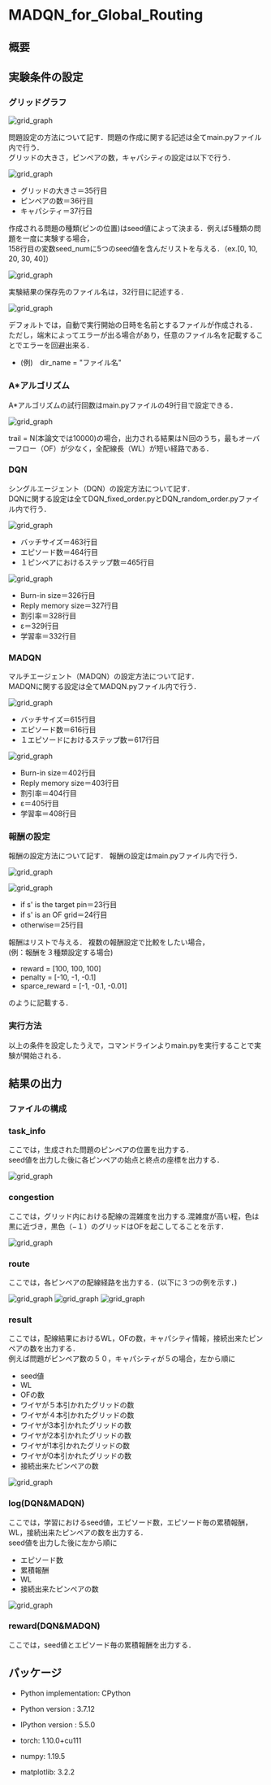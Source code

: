 # MADQN_for_Global_Routing
## 概要
## 実験条件の設定
### グリッドグラフ
![grid_graph](/../main/images/grid_graph.png)  

問題設定の方法について記す．問題の作成に関する記述は全てmain.pyファイル内で行う．  
グリッドの大きさ，ピンペアの数，キャパシティの設定は以下で行う．  

![grid_graph](/../main/images/Grid_info.png)  

 - グリッドの大きさ＝35行目
 - ピンペアの数＝36行目
 - キャパシティ＝37行目

作成される問題の種類(ピンの位置)はseed値によって決まる．例えば5種類の問題を一度に実験する場合，  
158行目の変数seed_numに5つのseed値を含んだリストを与える．（ex.[0, 10, 20, 30, 40]）  

![grid_graph](/../main/images/seed.png) 

実験結果の保存先のファイル名は，32行目に記述する．  

![grid_graph](/../main/images/File_name.png)  

デフォルトでは，自動で実行開始の日時を名前とするファイルが作成される．
ただし，端末によってエラーが出る場合があり，任意のファイル名を記載することでエラーを回避出来る．
- (例)　dir_name = "ファイル名"  

### A*アルゴリズム
A*アルゴリズムの試行回数はmain.pyファイルの49行目で設定できる．  

![grid_graph](/../main/images/Astar_trial.png)  

trail = N(本論文では10000)の場合，出力される結果はＮ回のうち，最もオーバーフロー（OF）が少なく，全配線長（WL）が短い経路である．  

### DQN
シングルエージェント（DQN）の設定方法について記す．  
DQNに関する設定は全てDQN_fixed_order.pyとDQN_random_order.pyファイル内で行う．  

![grid_graph](/../main/images/DQN_epi_batch_set.png)  

 - バッチサイズ＝463行目
 - エピソード数＝464行目
 - １ピンペアにおけるステップ数＝465行目  
 
 ![grid_graph](/../main/images/DQN_set.png)  
 
 - Burn-in size＝326行目
 - Reply memory size＝327行目
 - 割引率＝328行目
 - ε＝329行目
 - 学習率＝332行目
### MADQN
マルチエージェント（MADQN）の設定方法について記す．  
MADQNに関する設定は全てMADQN.pyファイル内で行う．  

![grid_graph](/../main/images/MADQN_epi_batch_set.png)  

 - バッチサイズ＝615行目
 - エピソード数＝616行目
 - １エピソードにおけるステップ数＝617行目  
 
 ![grid_graph](/../main/images/MADQN_set.png)  
 
 - Burn-in size＝402行目
 - Reply memory size＝403行目
 - 割引率＝404行目
 - ε＝405行目
 - 学習率＝408行目
### 報酬の設定
報酬の設定方法について記す． 報酬の設定はmain.pyファイル内で行う．  

![grid_graph](/../main/images/reward_func.png)  

![grid_graph](/../main/images/reward_set.png)  

 - if s' is the target pin＝23行目
 - if s' is an OF grid＝24行目
 - otherwise＝25行目

報酬はリストで与える． 複数の報酬設定で比較をしたい場合，   
(例：報酬を３種類設定する場合)
 - reward = [100, 100, 100]
 - penalty = [-10, -1, -0.1]
 - sparce_reward = [-1, -0.1, -0.01]  

のように記載する．
### 実行方法
以上の条件を設定したうえで，コマンドラインよりmain.pyを実行することで実験が開始される． 
## 結果の出力
### ファイルの構成
### task_info
ここでは，生成された問題のピンペアの位置を出力する．  
seed値を出力した後に各ピンペアの始点と終点の座標を出力する．  

![grid_graph](/../main/images/task_info.png)  

### congestion
ここでは，グリッド内における配線の混雑度を出力する.混雑度が高い程，色は黒に近づき，黒色（−１）のグリッドはOFを起こしてることを示す．  

![grid_graph](/../main/images/result_congestion.png)  

### route
ここでは，各ピンペアの配線経路を出力する．(以下に３つの例を示す．)  

![grid_graph](/../main/images/result_path1.png)  ![grid_graph](/../main/images/result_path2.png)  ![grid_graph](/../main/images/result_path3.png)  

### result
ここでは，配線結果におけるWL，OFの数，キャパシティ情報，接続出来たピンペアの数を出力する．  
例えば問題がピンペア数の５０，キャパシティが５の場合，左から順に
 - seed値
 - WL
 - OFの数
 - ワイヤが５本引かれたグリッドの数
 - ワイヤが４本引かれたグリッドの数
 - ワイヤが3本引かれたグリッドの数
 - ワイヤが2本引かれたグリッドの数
 - ワイヤが1本引かれたグリッドの数
 - ワイヤが0本引かれたグリッドの数
 - 接続出来たピンペアの数  
 
 ![grid_graph](/../main/images/result_result.png)  
 
### log(DQN&MADQN)
ここでは，学習におけるseed値，エピソード数，エピソード毎の累積報酬，WL，接続出来たピンペアの数を出力する．  
seed値を出力した後に左から順に
 - エピソード数
 - 累積報酬
 - WL
 - 接続出来たピンペアの数  
 
 ![grid_graph](/../main/images/result_log.png)  
 
### reward(DQN&MADQN)
ここでは，seed値とエピソード毎の累積報酬を出力する．
## パッケージ
- Python implementation: CPython
- Python version       : 3.7.12
- IPython version      : 5.5.0

- torch: 1.10.0+cu111
- numpy: 1.19.5
- matplotlib: 3.2.2
